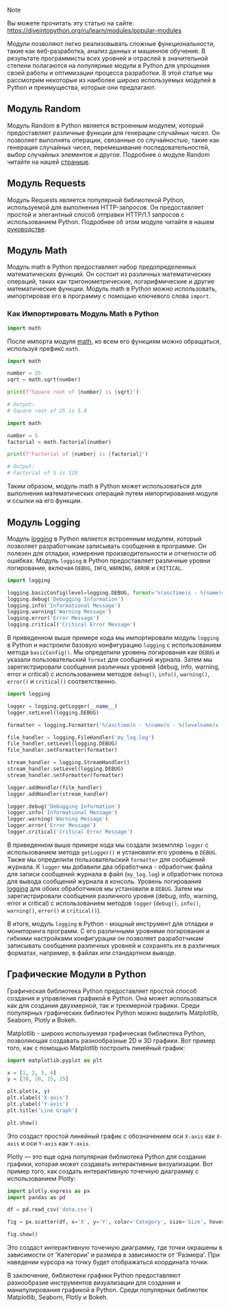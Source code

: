 > [!NOTE]
> Вы можете прочитать эту статью на сайте: https://diveintopython.org/ru/learn/modules/popular-modules

Модули позволяют легко реализовывать сложные функциональности, такие как веб-разработка, анализ данных и машинное обучение. В результате программисты всех уровней и отраслей в значительной степени полагаются на популярные модули в Python для упрощения своей работы и оптимизации процесса разработки. В этой статье мы рассмотрим некоторые из наиболее широко используемых модулей в Python и преимущества, которые они предлагают.

## Модуль Random

Модуль Random в Python является встроенным модулем, который предоставляет различные функции для генерации случайных чисел. Он позволяет выполнять операции, связанные со случайностью, такие как генерация случайных чисел, перемешивание последовательностей, выбор случайных элементов и другое. Подробнее о модуле Random читайте на нашей [странице](/learn/modules/popular_modules/random.md).

## Модуль Requests

Модуль Requests является популярной библиотекой Python, используемой для выполнения HTTP-запросов. Он предоставляет простой и элегантный способ отправки HTTP/1.1 запросов с использованием Python. Подробнее об этом модуле читайте в нашем [руководстве](/learn/modules/popular_modules/requests.md).

## Модуль Math

Модуль math в Python предоставляет набор предопределенных математических функций. Он состоит из различных математических операций, таких как тригонометрические, логарифмические и другие математические функции. Модуль math в Python можно использовать, импортировав его в программу с помощью ключевого слова `import`.

### Как Импортировать Модуль Math в Python

```python
import math
```

После импорта модуля [math](https://docs.python.org/3/library/math.html), ко всем его функциям можно обращаться, используя префикс `math`.

```python
import math

number = 25
sqrt = math.sqrt(number)

print(f"Square root of {number} is {sqrt}")

# Output:
# Square root of 25 is 5.0
```

```python
import math

number = 5
factorial = math.factorial(number)

print(f"Factorial of {number} is {factorial}")

# Output:
# Factorial of 5 is 120
```

Таким образом, модуль math в Python может использоваться для выполнения математических операций путем импортирования модуля и ссылки на его функции.

## Модуль Logging

Модуль [logging](https://docs.python.org/3/library/logging.html) в Python является встроенным модулем, который позволяет разработчикам записывать сообщения в программе. Он полезен для отладки, измерения производительности и отчетности об ошибках. Модуль `logging` в Python предоставляет различные уровни логирования, включая `DEBUG`, `INFO`, `WARNING`, `ERROR` и `CRITICAL`.

```python
import logging

logging.basicConfig(level=logging.DEBUG, format='%(asctime)s - %(name)s - %(levelname)s - %(message)s')
logging.debug('Debugging Information')
logging.info('Informational Message')
logging.warning('Warning Message')
logging.error('Error Message')
logging.critical('Critical Error Message')
```

В приведенном выше примере кода мы импортировали модуль `logging` в Python и настроили базовую конфигурацию `logging` с использованием метода `basicConfig()`. Мы определили уровень логирования как `DEBUG` и указали пользовательский `format` для сообщений журнала. Затем мы зарегистрировали сообщения различных уровней (debug, info, warning, error и critical) с использованием методов `debug()`, `info()`, `warning()`, `error()` и `critical()` соответственно.

```python
import logging

logger = logging.getLogger(__name__)
logger.setLevel(logging.DEBUG)

formatter = logging.Formatter('%(asctime)s - %(name)s - %(levelname)s - %(message)s')

file_handler = logging.FileHandler('my_log.log')
file_handler.setLevel(logging.DEBUG)
file_handler.setFormatter(formatter)

stream_handler = logging.StreamHandler()
stream_handler.setLevel(logging.DEBUG)
stream_handler.setFormatter(formatter)

logger.addHandler(file_handler)
logger.addHandler(stream_handler)

logger.debug('Debugging Information')
logger.info('Informational Message')
logger.warning('Warning Message')
logger.error('Error Message')
logger.critical('Critical Error Message')
```

В приведенном выше примере кода мы создали экземпляр `logger` с использованием метода `getLogger()` и установили его уровень в `DEBUG`. Также мы определили пользовательский `formatter` для сообщений журнала. К `logger` мы добавили два обработчика - обработчик файла для записи сообщений журнала в файл (`my_log.log`) и обработчик потока для вывода сообщений журнала в консоль. Уровень логирования [logging](https://docs.python.org/3/library/logging.html) для обоих обработчиков мы установили в `DEBUG`. Затем мы зарегистрировали сообщения различного уровня (debug, info, warning, error и critical) с использованием методов `logger` (`debug()`, `info()`, `warning()`, `error()` и `critical()`).

В итоге, модуль `logging` в Python - мощный инструмент для отладки и мониторинга программ. С его различными уровнями логирования и гибкими настройками конфигурации он позволяет разработчикам записывать сообщения различных уровней и сохранять их в различных форматах, например, в файлах или стандартном выводе.

## Графические Модули в Python

Графическая библиотека Python предоставляет простой способ создания и управления графикой в Python. Она может использоваться как для создания двухмерной, так и трехмерной графики. Среди популярных графических библиотек Python можно выделить Matplotlib, Seaborn, Plotly и Bokeh.

Matplotlib - широко используемая графическая библиотека Python, позволяющая создавать разнообразные 2D и 3D графики. Вот пример того, как с помощью Matplotlib построить линейный график:

```python
import matplotlib.pyplot as plt

x = [1, 2, 3, 4]
y = [10, 20, 15, 25]

plt.plot(x, y)
plt.xlabel('X-axis')
plt.ylabel('Y-axis')
plt.title('Line Graph')

plt.show()
```

Это создаст простой линейный график с обозначением оси `X-axis` как `X-axis` и оси `Y-axis` как `Y-axis`.

Plotly — это еще одна популярная библиотека Python для создания графики, которая может создавать интерактивные визуализации. Вот пример того, как создать интерактивную точечную диаграмму с использованием Plotly:

```python
import plotly.express as px
import pandas as pd

df = pd.read_csv('data.csv')

fig = px.scatter(df, x='X', y='Y', color='Category', size='Size', hover_data=['X', 'Y'])

fig.show()
```

Это создаст интерактивную точечную диаграмму, где точки окрашены в зависимости от 'Категории' и размера в зависимости от 'Размера'. При наведении курсора на точку будет отображаться координата точки.

В заключение, библиотеки графики Python предоставляют разнообразие инструментов визуализации для создания и манипулирования графикой в Python. Среди популярных библиотек Matplotlib, Seaborn, Plotly и Bokeh.
